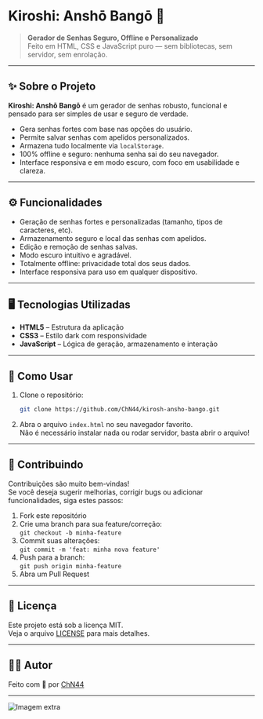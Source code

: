 # Kiroshi: Anshō Bangō 🔐

> **Gerador de Senhas Seguro, Offline e Personalizado**  
> Feito em HTML, CSS e JavaScript puro — sem bibliotecas, sem servidor, sem enrolação.

---

## ✨ Sobre o Projeto

**Kiroshi: Anshō Bangō** é um gerador de senhas robusto, funcional e pensado para ser simples de usar e seguro de verdade.

- Gera senhas fortes com base nas opções do usuário.
- Permite salvar senhas com apelidos personalizados.
- Armazena tudo localmente via `localStorage`.
- 100% offline e seguro: nenhuma senha sai do seu navegador.
- Interface responsiva e em modo escuro, com foco em usabilidade e clareza.

---

## ⚙️ Funcionalidades

- Geração de senhas fortes e personalizadas (tamanho, tipos de caracteres, etc).
- Armazenamento seguro e local das senhas com apelidos.
- Edição e remoção de senhas salvas.
- Modo escuro intuitivo e agradável.
- Totalmente offline: privacidade total dos seus dados.
- Interface responsiva para uso em qualquer dispositivo.

---

## 🖥️ Tecnologias Utilizadas

- **HTML5** – Estrutura da aplicação
- **CSS3** – Estilo dark com responsividade
- **JavaScript** – Lógica de geração, armazenamento e interação

---

## 🚀 Como Usar

1. Clone o repositório:
   ```bash
   git clone https://github.com/ChN44/kirosh-ansho-bango.git
   ```

2. Abra o arquivo `index.html` no seu navegador favorito.  
   Não é necessário instalar nada ou rodar servidor, basta abrir o arquivo!

---

## 🤝 Contribuindo

Contribuições são muito bem-vindas!  
Se você deseja sugerir melhorias, corrigir bugs ou adicionar funcionalidades, siga estes passos:

1. Fork este repositório
2. Crie uma branch para sua feature/correção:  
   `git checkout -b minha-feature`
3. Commit suas alterações:  
   `git commit -m 'feat: minha nova feature'`
4. Push para a branch:  
   `git push origin minha-feature`
5. Abra um Pull Request

---

## 📝 Licença

Este projeto está sob a licença MIT.  
Veja o arquivo [LICENSE](LICENSE) para mais detalhes.

---

## 👨‍💻 Autor

Feito com 💙 por [ChN44](https://github.com/ChN44)

---
![Imagem extra](https://cdna.artstation.com/p/assets/images/images/020/895/676/original/simon-coroller-nd6rgow.gif)
